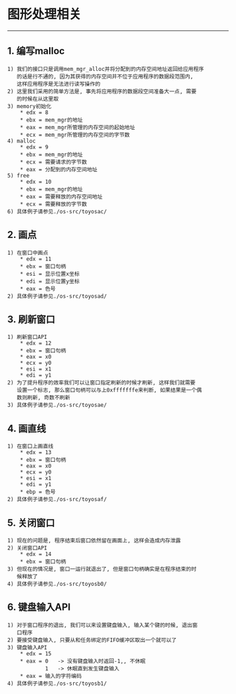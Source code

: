 # **图形处理相关** #
***


## **1. 编写malloc** ##
    1) 我们的接口只是调用mem_mgr_alloc并将分配到的内存空间地址返回给应用程序
       的话是行不通的, 因为其获得的内存空间并不位于应用程序的数据段范围内, 
       这样应用程序是无法进行读写操作的
    2) 这里我们采用的简单方法是, 事先将应用程序的数据段空间准备大一点, 需要
       的时候在从这里取
    3) memory初始化
        * edx = 8
        * ebx = mem_mgr的地址
        * eax = mem_mgr所管理的内存空间的起始地址
        * ecx = mem_mgr所管理的内存空间的字节数
    4) malloc
        * edx = 9
        * ebx = mem_mgr的地址
        * ecx = 需要请求的字节数
        * eax = 分配到的内存空间地址
    5) free
        * edx = 10
        * ebx = mem_mgr的地址
        * eax = 需要释放的内存空间地址
        * ecx = 需要释放的字节数
    6) 具体例子请参见./os-src/toyosac/



## **2. 画点** ##
    1) 在窗口中画点
        * edx = 11
        * ebx = 窗口句柄
        * esi = 显示位置x坐标
        * edi = 显示位置y坐标
        * eax = 色号
    2) 具体例子请参见./os-src/toyosad/



## **3. 刷新窗口** ##
    1) 刷新窗口API
        * edx = 12
        * ebx = 窗口句柄
        * eax = x0
        * ecx = y0
        * esi = x1
        * edi = y1
    2) 为了提升程序的效率我们可以让窗口指定刷新的时候才刷新, 这样我们就需要
       设置一个标志, 那么窗口句柄可以与上0xfffffffe来判断, 如果结果是一个偶
       数则刷新, 奇数不刷新
    3) 具体例子请参见./os-src/toyosae/



## **4. 画直线** ##
    1) 在窗口上画直线
        * edx = 13
        * ebx = 窗口句柄
        * eax = x0
        * ecx = y0
        * esi = x1
        * edi = y1
        * ebp = 色号
    2) 具体例子请参见./os-src/toyosaf/



## **5. 关闭窗口** ##
    1) 现在的问题是, 程序结束后窗口依然留在画面上, 这样会造成内存泄露
    2) 关闭窗口API
        * edx = 14
        * ebx = 窗口句柄
    3) 但现在的情况是, 窗口一运行就退出了, 但是窗口句柄确实是在程序结束的时
       候释放了
    4) 具体例子请参见./os-src/toyosb0/ 



## **6. 键盘输入API** ##
    1) 对于窗口程序的退出, 我们可以来设置键盘输入, 输入某个键的时候, 退出窗
       口程序
    2) 要接受键盘输入, 只要从和任务绑定的FIFO缓冲区取出一个就可以了
    3) 键盘输入API
        * edx = 15
        * eax = 0   -> 没有键盘输入时返回-1,, 不休眠
                1   -> 休眠直到发生键盘输入
        * eax = 输入的字符编码
    4) 具体例子请参见./os-src/toyosb1/
